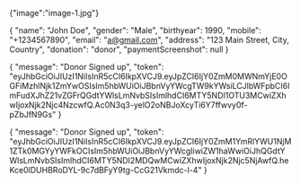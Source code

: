 {"image":"image-1.jpg"}

{
  "name": "John Doe",
  "gender": "Male",
  "birthyear": 1990,
  "mobile": "+1234567890",
  "email": "a@gmail.com",
  "address": "123 Main Street, City, Country",
  "donation": "donor",
  "paymentScreenshot": null
}

{
  "message": "Donor Signed up",
  "token": "eyJhbGciOiJIUzI1NiIsInR5cCI6IkpXVCJ9.eyJpZCI6IjY0ZmM0MWNmYjE0OGFiMzhlNjk1ZmYwOSIsIm5hbWUiOiJBbnVyYWcgTW9kYWsiLCJlbWFpbCI6ImFudXJhZ21vZGFrQGdtYWlsLmNvbSIsImlhdCI6MTY5NDI1OTU3MCwiZXhwIjoxNjk2Njc4NzcwfQ.Ac0N3q3-yelO2oNBJoXcyTi6Y7ffwvy0f-pZbJfN9Gs"
}

{
  "message": "Donor Signed up",
  "token": "eyJhbGciOiJIUzI1NiIsInR5cCI6IkpXVCJ9.eyJpZCI6IjY0ZmM1YmRlYWU1NjM1ZTk0MGYyYWFkOCIsIm5hbWUiOiJBbnVyYWcgIiwiZW1haWwiOiJhQGdtYWlsLmNvbSIsImlhdCI6MTY5NDI2MDQwMCwiZXhwIjoxNjk2Njc5NjAwfQ.heKce0lDUHBRoDYL-9c7dBFyY9tg-CcG21Vkmdc-l-4"
}
